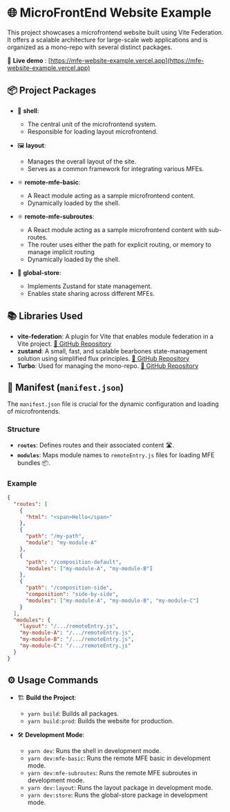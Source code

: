 # 🌐 MicroFrontEnd Website Example

This project showcases a microfrontend website built using Vite Federation. It offers a scalable architecture for large-scale web applications and is organized as a mono-repo with several distinct packages.

🌟 **Live demo** : [https://mfe-website-example.vercel.app](https://mfe-website-example.vercel.app)

## 📦 Project Packages

- 🐚 **shell**: 
   - The central unit of the microfrontend system.
   - Responsible for loading layout microfrontend.

- 🖼️ **layout**: 
   - Manages the overall layout of the site.
   - Serves as a common framework for integrating various MFEs.

- ⚛️ **remote-mfe-basic**: 
   - A React module acting as a sample microfrontend content.
   - Dynamically loaded by the shell.

- ⚛️ **remote-mfe-subroutes**: 
   - A React module acting as a sample microfrontend content with sub-routes.
   - The router uses either the path for explicit routing, or memory to manage implicit routing
   - Dynamically loaded by the shell.

- 🔄 **global-store**: 
   - Implements Zustand for state management.
   - Enables state sharing across different MFEs.

## 📚 Libraries Used

- **vite-federation**: A plugin for Vite that enables module federation in a Vite project. [🔗 GitHub Repository](https://github.com/vite-federation/vite-federation)
- **zustand**: A small, fast, and scalable bearbones state-management solution using simplified flux principles. [🔗 GitHub Repository](https://github.com/pmndrs/zustand)
- **Turbo**: Used for managing the mono-repo. [🔗 GitHub Repository](https://github.com/vercel/turbo)

## 📄 Manifest (`manifest.json`)

The `manifest.json` file is crucial for the dynamic configuration and loading of microfrontends.

### Structure

- **`routes`**: Defines routes and their associated content 🛣️.
- **`modules`**: Maps module names to `remoteEntry.js` files for loading MFE bundles 📦.

### Example

```json
{
  "routes": [
    {
      "html": "<span>Hello</span>"
    },
    {
      "path": "/my-path",
      "module": "my-module-A"
    },
    {
      "path": "/composition-default",
      "modules": ["my-module-A", "my-module-B"]
    },
    {
      "path": "/composition-side",
      "composition": "side-by-side",
      "modules": ["my-module-A", "my-module-B", "my-module-C"]
    }
  ],
  "modules": {
    "layout": "/.../remoteEntry.js",
    "my-module-A": "/.../remoteEntry.js",
    "my-module-B": "/.../remoteEntry.js",
    "my-module-C": "/.../remoteEntry.js"
  }
}
```

## ⚙️ Usage Commands

- 🏗️ **Build the Project**: 
  - `yarn build`: Builds all packages.
  - `yarn build:prod`: Builds the website for production.

- 🛠️ **Development Mode**: 
  - `yarn dev`: Runs the shell in development mode.
  - `yarn dev:mfe-basic`: Runs the remote MFE basic in development mode.
  - `yarn dev:mfe-subroutes`: Runs the remote MFE subroutes in development mode.
  - `yarn dev:layout`: Runs the layout package in development mode.
  - `yarn dev:store`: Runs the global-store package in development mode.

